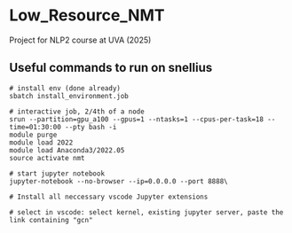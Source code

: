 # Low_Resource_NMT
Project for NLP2 course at UVA (2025)

## Useful commands to run on snellius

```
# install env (done already)
sbatch install_environment.job

# interactive job, 2/4th of a node
srun --partition=gpu_a100 --gpus=1 --ntasks=1 --cpus-per-task=18 --time=01:30:00 --pty bash -i
module purge
module load 2022
module load Anaconda3/2022.05
source activate nmt

# start jupyter notebook
jupyter-notebook --no-browser --ip=0.0.0.0 --port 8888\

# Install all neccessary vscode Jupyter extensions  

# select in vscode: select kernel, existing jupyter server, paste the link containing "gcn"
```